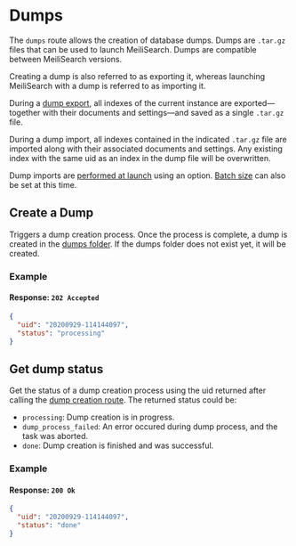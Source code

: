 # Dumps

The `dumps` route allows the creation of database dumps. Dumps are `.tar.gz` files that can be used to launch MeiliSearch. Dumps are compatible between MeiliSearch versions.

Creating a dump is also referred to as exporting it, whereas launching MeiliSearch with a dump is referred to as importing it. 

During a [dump export](/references/dump.md#create-a-dump), all indexes of the current instance are exported—together with their documents and settings—and saved as a single `.tar.gz` file.

During a dump import, all indexes contained in the indicated `.tar.gz` file are imported along with their associated documents and settings. Any existing index with the same uid as an index in the dump file will be overwritten.

Dump imports are [performed at launch](/guides/advanced_guides/configuration.md#import-dump) using an option. [Batch size](/guides/advanced_guides/configuration.md#dump-batch-size) can also be set at this time.

## Create a Dump

<RouteHighlighter method="POST" route="/dumps"/>

Triggers a dump creation process. Once the process is complete, a dump is created in the [dumps folder](/guides/advanced_guides/configuration.md#dumps-folder). If the dumps folder does not exist yet, it will be created.

### Example

<code-samples id="post_dump_1" />

#### Response: `202 Accepted`

```json
{
  "uid": "20200929-114144097",
  "status": "processing"
}
```

## Get dump status

<RouteHighlighter method="GET" route="/dumps/:dump_uid/status"/>

Get the status of a dump creation process using the uid returned after calling the [dump creation route](/references/dump.md#create-a-dump).
The returned status could be:

- `processing`: Dump creation is in progress.
- `dump_process_failed`: An error occured during dump process, and the task was aborted.
- `done`: Dump creation is finished and was successful.

### Example

<code-samples id="get_dump_status_1" />

#### Response: `200 Ok`

```json
{
  "uid": "20200929-114144097",
  "status": "done"
}
```
